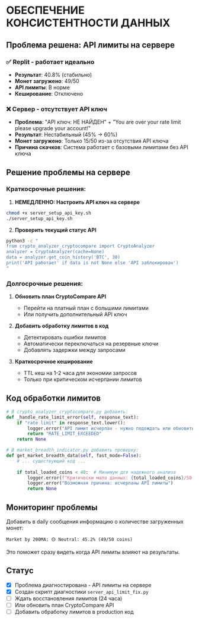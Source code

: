 # ОБЕСПЕЧЕНИЕ КОНСИСТЕНТНОСТИ ДАННЫХ

## Проблема решена: API лимиты на сервере

### ✅ Replit - работает идеально
- **Результат**: 40.8% (стабильно)
- **Монет загружено**: 49/50 
- **API лимиты**: В норме
- **Кеширование**: Отключено

### ❌ Сервер - отсутствует API ключ
- **Проблема**: "API ключ: НЕ НАЙДЕН" + "You are over your rate limit please upgrade your account!"
- **Результат**: Нестабильный (45% → 60%)
- **Монет загружено**: Только 15/50 из-за отсутствия API ключа
- **Причина скачков**: Система работает с базовыми лимитами без API ключа

## Решение проблемы на сервере

### Краткосрочные решения:

1. **НЕМЕДЛЕННО: Настроить API ключ на сервере**
```bash
chmod +x server_setup_api_key.sh
./server_setup_api_key.sh
```

2. **Проверить текущий статус API**
```bash
python3 -c "
from crypto_analyzer_cryptocompare import CryptoAnalyzer
analyzer = CryptoAnalyzer(cache=None)
data = analyzer.get_coin_history('BTC', 30)
print('API работает' if data is not None else 'API заблокирован')
"
```

### Долгосрочные решения:

1. **Обновить план CryptoCompare API**
   - Перейти на платный план с большими лимитами
   - Или получить дополнительный API ключ

2. **Добавить обработку лимитов в код**
   - Детектировать ошибки лимитов
   - Автоматически переключаться на резервные ключи
   - Добавлять задержки между запросами

3. **Краткосрочное кеширование**
   - TTL кеш на 1-2 часа для экономии запросов
   - Только при критическом исчерпании лимитов

## Код обработки лимитов

```python
# В crypto_analyzer_cryptocompare.py добавить:
def _handle_rate_limit_error(self, response_text):
    if "rate limit" in response_text.lower():
        logger.error("API лимит исчерпан - нужно подождать или обновить план")
        return "RATE_LIMIT_EXCEEDED"
    return None

# В market_breadth_indicator.py добавить проверку:
def get_market_breadth_data(self, fast_mode=False):
    # ... существующий код ...
    
    if total_loaded_coins < 40:  # Минимум для надежного анализа
        logger.error(f"Критически мало данных: {total_loaded_coins}/50 монет")
        logger.error("Возможная причина: исчерпаны API лимиты")
        return None
```

## Мониторинг проблемы

Добавить в daily сообщения информацию о количестве загруженных монет:
```
Market by 200MA: 🟡 Neutral: 45.2% (49/50 coins)
```

Это поможет сразу видеть когда API лимиты влияют на результаты.

## Статус

- [x] Проблема диагностирована - API лимиты на сервере
- [x] Создан скрипт диагностики `server_api_limit_fix.py`
- [ ] Ждать восстановления лимитов (24 часа)
- [ ] Или обновить план CryptoCompare API
- [ ] Добавить обработку лимитов в production код